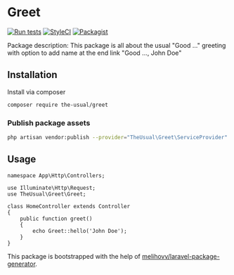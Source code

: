 # Greet

[![Run tests](https://github.com/uekichinos/tus.greet/actions/workflows/default.yml/badge.svg)](https://github.com/uekichinos/tus.greet/actions/workflows/default.yml)
[![StyleCI](https://github.styleci.io/repos/415530368/shield?branch=main)](https://github.styleci.io/repos/415530368?branch=main)
[![Packagist](https://poser.pugx.org/the-usual/greet/d/total.svg)](https://packagist.org/packages/the-usual/greet)

Package description: This package is all about the usual "Good ..." greeting with option to add name at the end link "Good ..., John Doe"

## Installation

Install via composer
```bash
composer require the-usual/greet
```

### Publish package assets

```bash
php artisan vendor:publish --provider="TheUsual\Greet\ServiceProvider"
```

## Usage

```
namespace App\Http\Controllers;

use Illuminate\Http\Request;
use TheUsual\Greet\Greet;

class HomeController extends Controller
{
    public function greet()
    {
        echo Greet::hello('John Doe');
    }
}

```


This package is bootstrapped with the help of [melihovv/laravel-package-generator](https://github.com/melihovv/laravel-package-generator).
